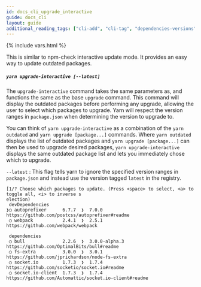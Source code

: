```yaml
---
id: docs_cli_upgrade_interactive
guide: docs_cli
layout: guide
additional_reading_tags: ["cli-add", "cli-tag", "dependencies-versions", "cli-upgrade"]
---
```


{% include vars.html %}

<p class="lead">This is similar to npm-check interactive update mode. It provides an easy way to update outdated packages.</p>

##### `yarn upgrade-interactive [--latest]` <a class="toc" id="toc-yarn-upgrade-interactive" href="#toc-yarn-upgrade-interactive"></a>

The `upgrade-interactive` command takes the same parameters as, and functions the same as the base `upgrade` command.
This command will display the outdated packages before performing any upgrade, allowing the user to select which packages to upgrade.
Yarn will respect the version ranges in `package.json` when determining the version to upgrade to.

You can think of `yarn upgrade-interactive` as a combination of the `yarn outdated` and `yarn upgrade [package...]` commands.
Where `yarn outdated` displays the list of outdated packages and `yarn upgrade [package...]` can then be used to upgrade desired packages,
`yarn upgrade-interactive` displays the same outdated package list and lets you immediately chose which to upgrade.

`--latest` : This flag tells yarn to ignore the specified version ranges in `package.json` and instead use the version tagged `latest`
in the registry.

```
[1/? Choose which packages to update. (Press <space> to select, <a> to toggle all, <i> to inverse s
election)
 devDependencies
❯◯ autoprefixer      6.7.7  ❯  7.0.0          https://github.com/postcss/autoprefixer#readme
 ◯ webpack           2.4.1  ❯  2.5.1          https://github.com/webpack/webpack

 dependencies
 ◯ bull              2.2.6  ❯  3.0.0-alpha.3  https://github.com/OptimalBits/bull#readme
 ◯ fs-extra          3.0.0  ❯  3.0.1          https://github.com/jprichardson/node-fs-extra
 ◯ socket.io         1.7.3  ❯  1.7.4          https://github.com/socketio/socket.io#readme
 ◯ socket.io-client  1.7.3  ❯  1.7.4          https://github.com/Automattic/socket.io-client#readme
```
